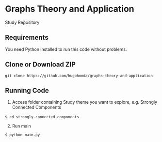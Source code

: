Graphs Theory and Application
=======================================

Study Repository

Requirements
------------
You need Python installed to run this code without problems.

Clone or Download ZIP
-----------
`git clone https://github.com/hugohonda/graphs-theory-and-application`

Running Code
-----------
1. Access folder containing Study theme you want to explore, e.g. Strongly Connected Components

`$ cd strongly-connected-components`
    

2. Run main

`$ python main.py`